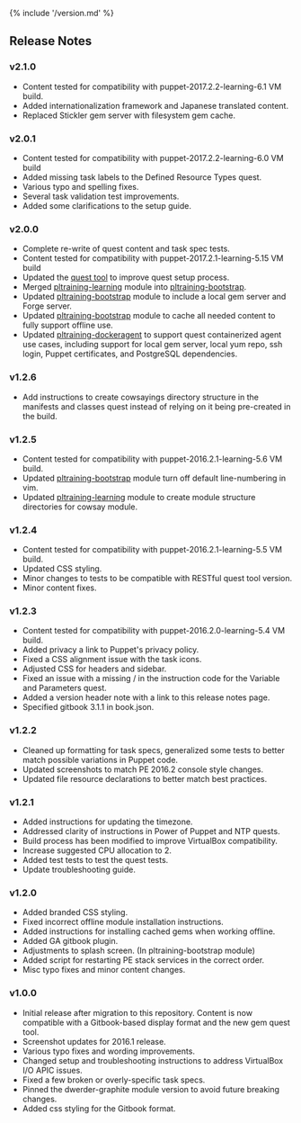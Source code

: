 {% include '/version.md' %}

## Release Notes

### v2.1.0
  * Content tested for compatibility with puppet-2017.2.2-learning-6.1 VM build.
  * Added internationalization framework and Japanese translated content.
  * Replaced Stickler gem server with filesystem gem cache.

### v2.0.1
  * Content tested for compatibility with puppet-2017.2.2-learning-6.0 VM build
  * Added missing task labels to the Defined Resource Types quest.
  * Various typo and spelling fixes.
  * Several task validation test improvements.
  * Added some clarifications to the setup guide.

### v2.0.0
  * Complete re-write of quest content and task spec tests.
  * Content tested for compatibility with puppet-2017.2.1-learning-5.15 VM build
  * Updated the [quest tool](https://github.com/puppetlabs/quest) to improve quest setup process.
  * Merged [pltraining-learning](https://github.com/puppetlabs/pltraining-learning) module into [pltraining-bootstrap](https://github.com/puppetlabs/pltraining-bootstrap).
  * Updated [pltraining-bootstrap](https://github.com/puppetlabs/pltraining-bootstrap) module to include a local gem server and Forge server.
  * Updated [pltraining-bootstrap](https://github.com/puppetlabs/pltraining-bootstrap) module to cache all needed content to fully support offline use.
  * Updated [pltraining-dockeragent](https://github.com/puppetlabs/pltraining-dockeragent) to support quest containerized agent use cases, including support for local gem server, local yum repo, ssh login, Puppet certificates, and PostgreSQL dependencies.

### v1.2.6
  * Add instructions to create cowsayings directory structure in the manifests
    and classes quest instead of relying on it being pre-created in the build.

### v1.2.5
  * Content tested for compatibility with puppet-2016.2.1-learning-5.6 VM build.
  * Updated [pltraining-bootstrap](https://github.com/puppetlabs/pltraining-bootstrap) module turn off default line-numbering in vim.
  * Updated [pltraining-learning](https://github.com/puppetlabs/pltraining-learning) module to create module structure directories for cowsay module.

### v1.2.4
  * Content tested for compatibility with puppet-2016.2.1-learning-5.5 VM build.
  * Updated CSS styling.
  * Minor changes to tests to be compatible with RESTful quest tool version. 
  * Minor content fixes.

### v1.2.3
  * Content tested for compatibility with puppet-2016.2.0-learning-5.4 VM build.
  * Added privacy a link to Puppet's privacy policy.
  * Fixed a CSS alignment issue with the task icons.
  * Adjusted CSS for headers and sidebar.
  * Fixed an issue with a missing / in the instruction code for the Variable and Parameters quest.
  * Added a version header note with a link to this release notes page.
  * Specified gitbook 3.1.1 in book.json.

### v1.2.2
  * Cleaned up formatting for task specs, generalized some tests to better match possible variations in Puppet code.
  * Updated screenshots to match PE 2016.2 console style changes.
  * Updated file resource declarations to better match best practices.

### v1.2.1
  * Added instructions for updating the timezone.
  * Addressed clarity of instructions in Power of Puppet and NTP quests.
  * Build process has been modified to improve VirtualBox compatibility.
  * Increase suggested CPU allocation to 2.
  * Added test tests to test the quest tests.
  * Update troubleshooting guide.

### v1.2.0
  * Added branded CSS styling.
  * Fixed incorrect offline module installation instructions.
  * Added instructions for installing cached gems when working offline.
  * Added GA gitbook plugin.
  * Adjustments to splash screen. (In pltraining-bootstrap module)
  * Added script for restarting PE stack services in the correct order.
  * Misc typo fixes and minor content changes.

### v1.0.0
  * Initial release after migration to this repository. Content is now compatible with a Gitbook-based display format and the new gem quest tool.
  * Screenshot updates for 2016.1 release.
  * Various typo fixes and wording improvements.
  * Changed setup and troubleshooting instructions to address VirtualBox I/O APIC issues.
  * Fixed a few broken or overly-specific task specs.
  * Pinned the dwerder-graphite module version to avoid future breaking changes.
  * Added css styling for the Gitbook format.
